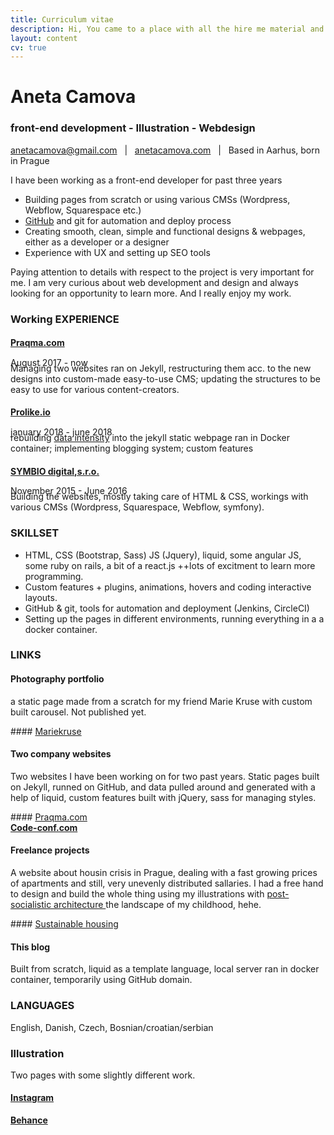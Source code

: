 ```yaml
---
title: Curriculum vitae
description: Hi, You came to a place with all the hire me material and documentation
layout: content
cv: true
---
```


# Aneta Camova
### <a style="pointer-events:none;">front-end development - Illustration - Webdesign</a>
<a href="mailto:anetacamova@gmail.com">anetacamova@gmail.com</a> &nbsp; | &nbsp; <a href="www.anetacamova.com">anetacamova.com</a> &nbsp; | &nbsp; Based in Aarhus, born in Prague

I have been working as a front-end developer for past three years
+ Building pages from scratch or using various CMSs (Wordpress, Webflow, Squarespace etc.)
+ <a href="https://github.com/anetacamo">GitHub</a> and git for automation and deploy process
+ Creating smooth, clean, simple and functional designs & webpages, either as a developer or a designer
+ Experience with UX and setting up SEO tools

Paying attention to details with respect to the project is very important for me.
I am very curious about web development and design and always looking for an opportunity to learn more.
And I really enjoy my work.


### Working EXPERIENCE
#### <a href="https://www.praqma.com">Praqma.com</a>
<p style="margin-top:-4px; margin-bottom: -8px; font-weight: 400;">August 2017 - now</p>
Managing two websites ran on Jekyll, restructuring them acc. to the new designs into custom-made easy-to-use CMS; updating the structures to be easy to use for various content-creators.

#### <a href="https://www.prolike.io">Prolike.io</a>
<p style="margin-top:-4px; margin-bottom: -8px; font-weight: 400;">january 2018 - june 2018</p>
rebuilding <a href="https://dataintensity.com/">data intensity</a> into the jekyll static webpage ran in Docker container; implementing blogging system; custom features

#### <a href="https://www.symbio.agency">SYMBIO digital,s.r.o.</a>
<p style="margin-top:-4px; margin-bottom: -8px; font-weight: 400;">November 2015 - June 2016</p>
Building the websites, mostly taking care of HTML & CSS, workings with various CMSs (Wordpress, Squarespace, Webflow, symfony).



### SKILLSET

+ HTML, CSS (Bootstrap, Sass) JS (Jquery), liquid, some angular JS, some ruby on rails, a bit of a react.js ++lots of excitment to learn more programming.
+ Custom features + plugins, animations, hovers and coding interactive layouts.
+ GitHub & git, tools for automation and deployment (Jenkins, CircleCI)
+ Setting up the pages in different environments, running everything in a a docker container.


### LINKS

#### Photography portfolio
<p style="margin-top: 0;">
a static page made from a scratch for my friend Marie Kruse with custom built carousel. Not published yet.</p>
#### <a href="http://mk.anetacamova.com">Mariekruse</a>


#### Two company websites
<p style="margin-top: 0;">
Two websites I have been working on for two past years. Static pages built on Jekyll, runned on GitHub, and data pulled around and generated with a help of liquid, custom features built with jQuery, sass for managing styles.</p>
#### <a href="https://www.praqma.com">Praqma.com</a>
<h4 style="margin-top: 0"><a href="https://www.code-conf.com">Code-conf.com</a></h4>

#### Freelance projects
<p style="margin-top: 0;">
A website about housin crisis in Prague, dealing with a fast growing prices of apartments and still, very unevenly distributed sallaries. I had a free hand to design and build the whole thing using my illustrations with <a href="/tagged/easterneuropification">post-socialistic architecture </a> the landscape of my childhood, hehe.</p>
#### <a href="http://dostupnebydleni.soc.cas.cz/">Sustainable housing</a>

#### This blog
Built from scratch, liquid as a template language, local server ran in docker container, temporarily using GitHub domain.


### LANGUAGES
English, Danish, Czech, Bosnian/croatian/serbian

### Illustration
Two pages with some slightly different work.
#### <a href="https://www.instagram.com/aneccca">Instagram</a>
<h4 style="margin-top: 0"><a href="https://www.behance.com/anetacamo" style="margin-top: -18px;">Behance</a></h4>
<br><br>
